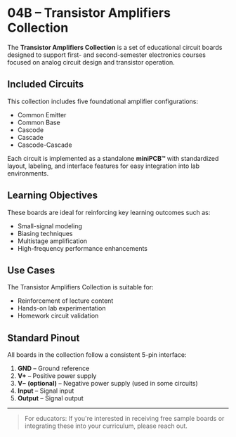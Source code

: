 # 04B – Transistor Amplifiers Collection

The **Transistor Amplifiers Collection** is a set of educational circuit boards designed to support first- and second-semester electronics courses focused on analog circuit design and transistor operation.

## Included Circuits

This collection includes five foundational amplifier configurations:

- Common Emitter  
- Common Base  
- Cascode  
- Cascade  
- Cascode-Cascade

Each circuit is implemented as a standalone **miniPCB™** with standardized layout, labeling, and interface features for easy integration into lab environments.

## Learning Objectives

These boards are ideal for reinforcing key learning outcomes such as:

- Small-signal modeling  
- Biasing techniques  
- Multistage amplification  
- High-frequency performance enhancements

## Use Cases

The Transistor Amplifiers Collection is suitable for:

- Reinforcement of lecture content  
- Hands-on lab experimentation  
- Homework circuit validation

## Standard Pinout

All boards in the collection follow a consistent 5-pin interface:

1. **GND** – Ground reference  
2. **V+** – Positive power supply  
3. **V− (optional)** – Negative power supply (used in some circuits)  
4. **Input** – Signal input  
5. **Output** – Signal output

---

> For educators: If you're interested in receiving free sample boards or integrating these into your curriculum, please reach out.
